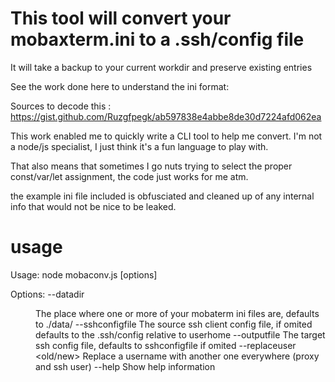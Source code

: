 # This tool will convert your mobaxterm.ini to a .ssh/config file 

It will take a backup to your current workdir and preserve existing entries

See the work done here to understand the ini format:

Sources to decode this : https://gist.github.com/Ruzgfpegk/ab597838e4abbe8de30d7224afd062ea

This work enabled me to quickly write a CLI tool to help me convert. I'm not a node/js specialist, I just think it's a fun language to play with.

That also means that sometimes I go nuts trying to select the proper const/var/let assignment, the code just works for me atm.

the example ini file included is obfusciated and cleaned up of any internal info that would not be nice to be leaked.

# usage

Usage: node mobaconv.js [options]

Options:
  --datadir <dir>               The place where one or more of your mobaterm ini files are, defaults to ./data/
  --sshconfigfile <file>        The source ssh client config file, if omited defaults to the .ssh/config relative to userhome
  --outputfile <file>           The target ssh config file, defaults to sshconfigfile if omited
  --replaceuser <old/new> Replace a username with another one everywhere (proxy and ssh user)
  --help                        Show help information

